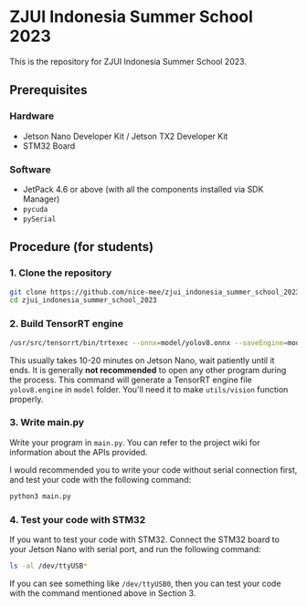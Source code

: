 # ZJUI Indonesia Summer School 2023
This is the repository for ZJUI Indonesia Summer School 2023.

## Prerequisites
### Hardware
- Jetson Nano Developer Kit / Jetson TX2 Developer Kit
- STM32 Board
### Software
- JetPack 4.6 or above (with all the components installed via SDK Manager)
- `pycuda`
- `pySerial`

## Procedure (for students)
### 1. Clone the repository
```bash
git clone https://github.com/nice-mee/zjui_indonesia_summer_school_2023.git
cd zjui_indonesia_summer_school_2023
```

### 2. Build TensorRT engine
```bash
/usr/src/tensorrt/bin/trtexec --onnx=model/yolov8.onnx --saveEngine=model/yolov8.engine --explicitBatch --fp16 --workspace=1024
```
This usually takes 10-20 minutes on Jetson Nano, wait patiently until it ends. It is generally **not recommended** to open any other program during the process. This command will generate a TensorRT engine file `yolov8.engine` in `model` folder. You'll need it to make `utils/vision` function properly.

### 3. Write main.py
Write your program in `main.py`. You can refer to the project wiki for information about the APIs provided.

I would recommended you to write your code without serial connection first, and test your code with the following command:
```bash
python3 main.py
```

### 4. Test your code with STM32
If you want to test your code with STM32. Connect the STM32 board to your Jetson Nano with serial port, and run the following command:
```bash
ls -al /dev/ttyUSB*
```
If you can see something like `/dev/ttyUSB0`, then you can test your code with the command mentioned above in Section 3.
